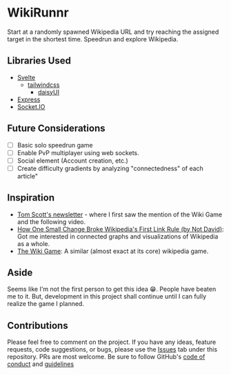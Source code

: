 # WikiRunnr

Start at a randomly spawned Wikipedia URL and try reaching the assigned target
in the shortest time. Speedrun and explore Wikipedia. 

## Libraries Used

- [Svelte](https://svelte.dev/)
    - [tailwindcss](https://tailwindcss.com/)
        - [daisyUI](https://daisyui.com/)
- [Express](https://expressjs.com/)
- [Socket.IO](https://socket.io/)

## Future Considerations

- [ ] Basic solo speedrun game
- [ ] Enable PvP multiplayer using web sockets. 
- [ ] Social element (Account creation, etc.)
- [ ] Create difficulty gradients by analyzing "connectedness" of each article"

## Inspiration

- [Tom Scott's newsletter](https://www.tomscott.com/newsletter/) - where I
  first saw the mention of the Wiki Game and the following video.
- [How One Small Change Broke Wikipedia's First Link Rule (by Not
  David)](https://www.youtube.com/watch?v=-llumS2rA8I): Got me interested in
  connected graphs and visualizations of Wikipedia as a whole.
- [The Wiki Game](https://www.thewikigame.com/play/): A similar (almost exact
  at its core) wikipedia game.

## Aside

Seems like I'm not the first person to get this idea 😁. People have beaten me
to it. But, development in this project shall continue until I can fully
realize the game I planned. 

## Contributions

Please feel free to comment on the project. If you have any ideas, feature
requests, code suggestions, or bugs, please use the
[Issues](https://github.com/amazinglySK/WikiRunnr/issues) tab under this
repository. PRs are most welcome. Be sure to follow GitHub's [code of
conduct](https://docs.github.com/en/site-policy/github-terms/github-community-code-of-conduct)
and
[guidelines](https://docs.github.com/en/site-policy/github-terms/github-community-guidelines)
